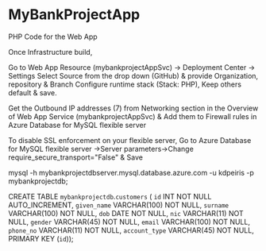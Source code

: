 # MyBankProjectApp
PHP Code for the Web App

Once Infrastructure build,

Go to Web App Resource (mybankprojectAppSvc) -> Deployment Center -> Settings
Select Source from the drop down (GitHub) & provide Organization, repository & Branch
Configure runtime stack (Stack: PHP), Keep others default & save.

Get the Outbound IP addresses (7) from Networking section in the Overview of Web App Service (mybankprojectAppSvc) & Add them to Firewall rules in Azure Database for MySQL flexible server

To disable SSL enforcement on your flexible server, Go to Azure Database for MySQL flexible server ->Server parameters->Change require_secure_transport="False" & Save

mysql -h mybankprojectdbserver.mysql.database.azure.com -u kdpeiris -p mybankprojectdb;

CREATE TABLE `mybankprojectdb`.`customers` (
  `id` INT NOT NULL AUTO_INCREMENT,
  `given_name` VARCHAR(100) NOT NULL,
  `surname` VARCHAR(100) NOT NULL,
  `dob` DATE NOT NULL,
  `nic` VARCHAR(11) NOT NULL,
  `gender` VARCHAR(45) NOT NULL,
  `email` VARCHAR(100) NOT NULL,
  `phone_no` VARCHAR(11) NOT NULL,
  `account_type` VARCHAR(45) NOT NULL,
  PRIMARY KEY (`id`));
